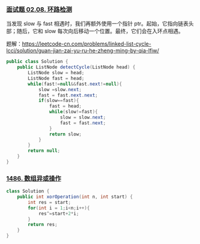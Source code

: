 ### [面试题 02.08. 环路检测](https://leetcode-cn.com/problems/linked-list-cycle-lcci/)

当发现 slow 与 fast 相遇时，我们再额外使用一个指针 ptr。起始，它指向链表头部；随后，它和 slow 每次向后移动一个位置。最终，它们会在入环点相遇。

题解：https://leetcode-cn.com/problems/linked-list-cycle-lcci/solution/guan-jian-zai-yu-ru-he-zheng-ming-by-qia-lfiw/

```java
public class Solution {
    public ListNode detectCycle(ListNode head) {
        ListNode slow = head;
        ListNode fast = head;
        while(fast!=null&&fast.next!=null){
            slow =slow.next;
            fast = fast.next.next;
            if(slow==fast){
                fast = head;
                while(slow!=fast){
                    slow = slow.next;
                    fast = fast.next;
                }
                return slow;
            }
        }
        return null;
    }
}
```

### [1486. 数组异或操作](https://leetcode-cn.com/problems/xor-operation-in-an-array/)

```java
class Solution {
    public int xorOperation(int n, int start) {
        int res = start;
        for(int i = 1;i<n;i++){
            res^=start+2*i;
        }
        return res;
    }
}
```

